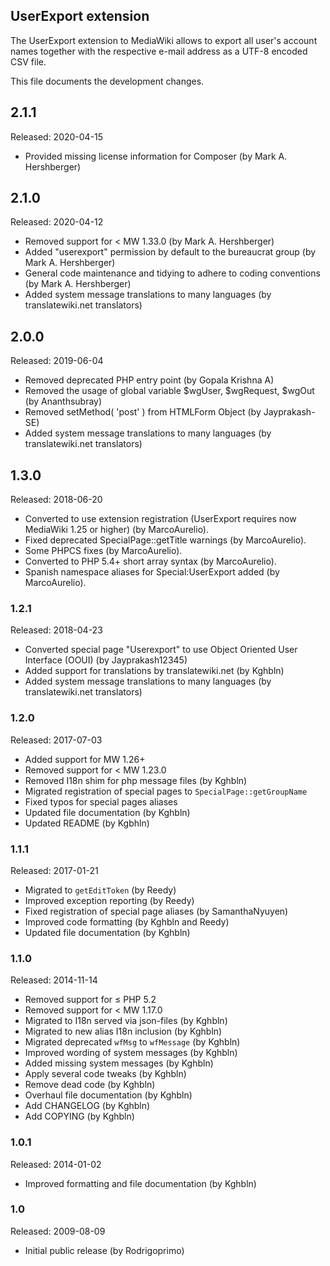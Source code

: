 ## UserExport extension

The UserExport extension to MediaWiki allows to export all user's account names together with the respective
e-mail address as a UTF-8 encoded CSV file.

This file documents the development changes.


## 2.1.1

Released: 2020-04-15

* Provided missing license information for Composer (by Mark A. Hershberger)


## 2.1.0

Released: 2020-04-12

* Removed support for < MW 1.33.0 (by Mark A. Hershberger)
* Added "userexport" permission by default to the bureaucrat group (by Mark A. Hershberger)
* General code maintenance and tidying to adhere to coding conventions (by Mark A. Hershberger)
* Added system message translations to many languages (by translatewiki.net translators)


## 2.0.0

Released: 2019-06-04

* Removed deprecated PHP entry point (by Gopala Krishna A)
* Removed the usage of global variable $wgUser, $wgRequest, $wgOut (by Ananthsubray)
* Removed setMethod( 'post' ) from HTMLForm Object (by Jayprakash-SE)
* Added system message translations to many languages (by translatewiki.net translators)


## 1.3.0

Released: 2018-06-20

* Converted to use extension registration (UserExport requires now MediaWiki 1.25 or higher) (by MarcoAurelio).
* Fixed deprecated SpecialPage::getTitle warnings (by MarcoAurelio).
* Some PHPCS fixes (by MarcoAurelio).
* Converted to PHP 5.4+ short array syntax (by MarcoAurelio).
* Spanish namespace aliases for Special:UserExport added (by MarcoAurelio).


### 1.2.1

Released: 2018-04-23

* Converted special page "Userexport" to use Object Oriented User Interface (OOUI) (by Jayprakash12345)
* Added support for translations by translatewiki.net (by Kghbln)
* Added system message translations to many languages (by translatewiki.net translators)


### 1.2.0

Released: 2017-07-03

* Added support for MW 1.26+
* Removed support for < MW 1.23.0
* Removed I18n shim for php message files (by Kghbln)
* Migrated registration of special pages to `SpecialPage::getGroupName`
* Fixed typos for special pages aliases
* Updated file documentation (by Kghbln)
* Updated README (by Kgbhln)


### 1.1.1

Released: 2017-01-21

* Migrated to `getEditToken` (by Reedy)
* Improved exception reporting (by Reedy)
* Fixed registration of special page aliases (by SamanthaNyuyen)
* Improved code formatting (by Kghbln and Reedy)
* Updated file documentation (by Kghbln)


### 1.1.0

Released: 2014-11-14

* Removed support for ≤ PHP 5.2
* Removed support for < MW 1.17.0
* Migrated to I18n served via json-files (by Kghbln)
* Migrated to new alias I18n inclusion (by Kghbln)
* Migrated deprecated `wfMsg` to `wfMessage` (by Kghbln)
* Improved wording of system messages (by Kghbln)
* Added missing system messages (by Kghbln)
* Apply several code tweaks (by Kghbln)
* Remove dead code (by Kghbln)
* Overhaul file documentation (by Kghbln)
* Add CHANGELOG (by Kghbln)
* Add COPYING (by Kghbln)


### 1.0.1

Released: 2014-01-02

* Improved formatting and file documentation (by Kghbln)


### 1.0

Released: 2009-08-09

* Initial public release (by Rodrigoprimo)
